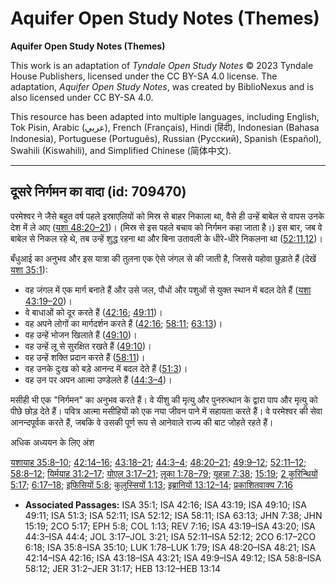 # Aquifer Open Study Notes (Themes)

**Aquifer Open Study Notes (Themes)**

This work is an adaptation of *Tyndale Open Study Notes* © 2023 Tyndale House Publishers, licensed under the CC BY\-SA 4\.0 license. The adaptation, *Aquifer Open Study Notes*, was created by BiblioNexus and is also licensed under CC BY\-SA 4\.0\.

This resource has been adapted into multiple languages, including English, Tok Pisin, Arabic (عربي), French (Français), Hindi (हिंदी), Indonesian (Bahasa Indonesia), Portuguese (Português), Russian (Русский), Spanish (Español), Swahili (Kiswahili), and Simplified Chinese (简体中文).



--------------------------------

## दूसरे निर्गमन का वादा (id: 709470)

परमेश्वर ने जैसे बहुत वर्ष पहले इस्राएलियों को मिस्र से बाहर निकाला था, वैसे ही उन्हें बाबेल से वापस उनके देश में ले आए ([यशा 48:20–21](https://ref.ly/Isa48:20-Isa48:21))। (मिस्र से इस पहले बचाव को निर्गमन कहा जाता है।) इस बार, जब वे बाबेल से निकल रहे थे, तब उन्हें शुद्ध रहना था और बिना उतावली के धीरे\-धीरे निकलना था ([52:11](https://ref.ly/Isa52:11)[,12](https://ref.ly/Isa52:12))।

बँधुआई का अनुभव और इस यात्रा की तुलना एक ऐसे जंगल से की जाती है, जिससे यहोवा छुड़ाते हैं (देखें [यशा 35:1](https://ref.ly/Isa35:1)):

* वह जंगल में एक मार्ग बनाते हैं और उसे जल, पौधों और पशुओं से युक्त स्थान में बदल देते हैं ([यशा 43:19–20](https://ref.ly/Isa43:19-Isa43:20))।
* वे बाधाओं को दूर करते हैं ([42:16](https://ref.ly/Isa42:16); [49:11](https://ref.ly/Isa49:11))।
* वह अपने लोगों का मार्गदर्शन करते हैं ([42:16](https://ref.ly/Isa42:16); [58:11](https://ref.ly/Isa58:11); [63:13](https://ref.ly/Isa63:13))।
* वह उन्हें भोजन खिलाते हैं ([49:10](https://ref.ly/Isa49:10))।
* वह उन्हें लू से सुरक्षित रखते हैं ([49:10](https://ref.ly/Isa49:10))।
* वह उन्हें शक्ति प्रदान करते हैं ([58:11](https://ref.ly/Isa58:11))।
* वह उनके दुःख को बड़े आनन्द में बदल देते हैं ([51:3](https://ref.ly/Isa51:3))।
* वह उन पर अपन आत्मा उण्डेलते हैं ([44:3–4](https://ref.ly/Isa44:3-Isa44:4))।

मसीही भी एक "निर्गमन" का अनुभव करते हैं। वे यीशु की मृत्यु और पुनरुत्थान के द्वारा पाप और मृत्यु को पीछे छोड़ देते हैं। पवित्र आत्मा मसीहियों को एक नया जीवन पाने में सहायता करते हैं। वे परमेश्वर की सेवा आनन्दपूर्वक करते हैं, जबकि वे उसकी पूर्ण रूप से आनेवाले राज्य की बाट जोहते रहते हैं।

अधिक अध्ययन के लिए अंश

[यशायाह 35:8–10](https://ref.ly/Isa35:8-Isa35:10); [42:14–16](https://ref.ly/Isa42:14-Isa42:16); [43:18–21](https://ref.ly/Isa43:18-Isa43:21); [44:3–4](https://ref.ly/Isa44:3-Isa44:4); [48:20–21](https://ref.ly/Isa48:20-Isa48:21); [49:9–12](https://ref.ly/Isa49:9-Isa49:12); [52:11–12](https://ref.ly/Isa52:11-Isa52:12); [58:8–12](https://ref.ly/Isa58:8-Isa58:12); [यिर्मयाह 31:2–17](https://ref.ly/Jer31:2-Jer31:17); [योएल 3:17–21](https://ref.ly/Joel3:17-Joel3:21); [लूका 1:78–79](https://ref.ly/Luke1:78-Luke1:79); [यूहन्ना 7:38](https://ref.ly/John7:38); [15:19](https://ref.ly/John15:19); [2 कुरिन्थियों 5:17](https://ref.ly/2Cor5:17); [6:17–18](https://ref.ly/2Cor6:17-2Cor6:18); [इफिसियों 5:8](https://ref.ly/Eph5:8); [कुलुस्सियों 1:13](https://ref.ly/Col1:13); [इब्रानियों 13:12–14](https://ref.ly/Heb13:12-Heb13:14); [प्रकाशितवाक्य 7:16](https://ref.ly/Rev7:16)

* **Associated Passages:** ISA 35:1; ISA 42:16; ISA 43:19; ISA 49:10; ISA 49:11; ISA 51:3; ISA 52:11; ISA 52:12; ISA 58:11; ISA 63:13; JHN 7:38; JHN 15:19; 2CO 5:17; EPH 5:8; COL 1:13; REV 7:16; ISA 43:19–ISA 43:20; ISA 44:3–ISA 44:4; JOL 3:17–JOL 3:21; ISA 52:11–ISA 52:12; 2CO 6:17–2CO 6:18; ISA 35:8–ISA 35:10; LUK 1:78–LUK 1:79; ISA 48:20–ISA 48:21; ISA 42:14–ISA 42:16; ISA 43:18–ISA 43:21; ISA 49:9–ISA 49:12; ISA 58:8–ISA 58:12; JER 31:2–JER 31:17; HEB 13:12–HEB 13:14

